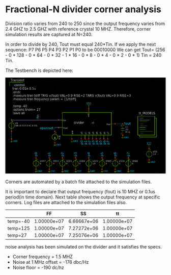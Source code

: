 # Fractional-N divider corner analysis

Division ratio varies from 240 to 250 since the output frequency varies from 2.4 GHZ to 2.5 GHZ with reference crystal 10 MHZ.
Therefore, corner simulation results are captured at N=240.


In order to divide by 240, Tout must equal 240*Tin. If we apply the next sequence: P7 P6 P5 P4 P3 P2 P1 P0
to be 00010000
We can get Tout= (256 - 0 * 128 - 0 * 64  - 0 * 32 - 1 * 16 - 0 * 8 - 0 * 4 - 0 * 2 - 0 * 1) Tin = 240 Tin.

The Testbench is depicted here:

![output signal](images/divider_tb.png)

Corners are automated by a batch file attached to the simulation files.


It is important to declare that output frequency (fout) is 10 MHZ or 0.1us period(in time domain).
Next table shows the output frequency at specific corners. Log files are attached to the simulation files also.

|            |  FF             |   SS          |    tt           |
|------------|-----------------|---------------|-----------------|
| temp=-40   |      1.00000e+07|   6.66667e+06 |      1.00000e+07|
|    temp=125|     1.00000e+07 |    7.27272e+06|      1.00000e+07|
|     temp=27|   1.00000e+07   |   7.25076e+06 |  1.00000e+07    |

noise analysis has been simulated on the divider and it satisfies the specs.

 - Corner frequency = 1.5 MHZ
 - Noise at 1 MHz offset = -178 dbc/Hz 
 - Noise floor = -190 dc/hz 

